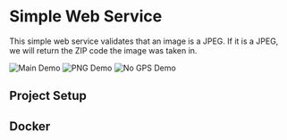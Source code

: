 # Simple Web Service
This simple web service validates that an image is a JPEG. If it is a JPEG, we will return the ZIP code the image was taken in.

![Main Demo](readme_img/main.gif)
![PNG Demo](readme_img/main_png.gif)
![No GPS Demo](readme_img/main_no_gps.gif)

## Project Setup

## Docker